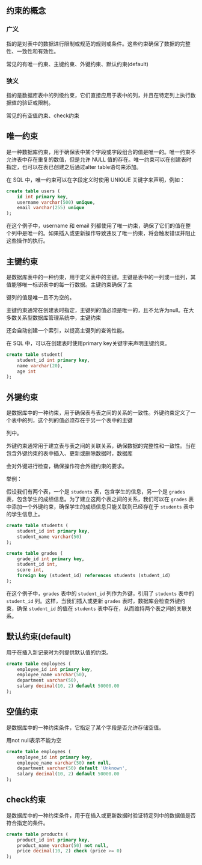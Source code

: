 ## 约束的概念

### 广义

指的是对表中的数据进行限制或规范的规则或条件。这些约束确保了数据的完整性、一致性和有效性。

常见的有唯一约束、主键约束、外键约束、默认约束(default)

### 狭义

指的是数据库表中的列级约束，它们直接应用于表中的列，并且在特定列上执行数据值的验证或限制。

常见的有空值约束、check约束

## 唯一约束

是一种数据库约束，用于确保表中某个字段或字段组合的值是唯一的。唯一约束不允许表中存在重复的数值，但是允许 NULL 值的存在。唯一约束可以在创建表时指定，也可以在表已创建之后通过alter table语句来添加。

在 SQL 中，唯一约束可以在字段定义时使用 UNIQUE 关键字来声明，例如：

```sql
create table users (
    id int primary key,
    username varchar(500) unique,
    email varchar(255) unique
);
```

在这个例子中，username 和 email 列都使用了唯一约束，确保了它们的值在整个列中是唯一的。如果插入或更新操作导致违反了唯一约束，将会触发错误并阻止这些操作的执行。

## 主键约束

是数据库表中的一种约束，用于定义表中的主键。主键是表中的一列或一组列，其值能够唯一标识表中的每一行数据。主键约束确保了主

键列的值是唯一且不为空的。

主键约束通常在创建表时指定，主键列的值必须是唯一的，且不允许为null。在大多数关系型数据库管理系统中，主键约束

还会自动创建一个索引，以提高主键列的查询性能。

在 SQL 中，可以在创建表时使用primary key关键字来声明主键约束。

```sql
create table student(
	student_id int primary key,
    name varchar(20),
    age int
);
```

## 外键约束

是数据库中的一种约束，用于确保表与表之间的关系的一致性。外键约束定义了一个表中的列，这个列的值必须存在于另一个表中的主键

列中。

外键约束通常用于建立表与表之间的关联关系，确保数据的完整性和一致性。当在包含外键约束的表中插入、更新或删除数据时，数据库

会对外键进行检查，确保操作符合外键约束的要求。

举例：

假设我们有两个表，一个是 `students` 表，包含学生的信息，另一个是 `grades` 表，包含学生的成绩信息。为了建立这两个表之间的关系，我们可以在 `grades` 表中添加一个外键约束，确保学生的成绩信息只能关联到已经存在于 `students` 表中的学生信息上。

```sql
create table students (
    student_id int primary key,
    student_name varchar(50)
);

create table grades (
    grade_id int primary key,
    student_id int,
    score int,
    foreign key (student_id) references students (student_id)
);
```

在这个例子中，`grades` 表中的 `student_id` 列作为外键，引用了 `students` 表中的 `student_id` 列。这样，当我们插入或更新 `grades` 表时，数据库会检查外键约束，确保 `student_id` 的值在 `students` 表中存在，从而维持两个表之间的关联关系。

## 默认约束(default)

用于在插入新记录时为列提供默认值的约束。

```sql
create table employees (
    employee_id int primary key,
    employee_name varchar(50),
    department varchar(50),
    salary decimal(10, 2) default 50000.00
);
```

## 空值约束

是数据库中的一种约束条件，它指定了某个字段是否允许存储空值。

用not null表示不能为空

```sql
create table employees (
    employee_id int primary key,
    employee_name varchar(50) not null,
    department varchar(50) default 'Unknown',
    salary decimal(10, 2) default 50000.00
);
```

## check约束

是数据库中的一种约束条件，用于在插入或更新数据时验证特定列中的数据值是否符合指定的条件。

```sql
create table products (
    product_id int primary key,
    product_name varchar(50) not null,
    price decimal(10, 2) check (price >= 0)
);
```

